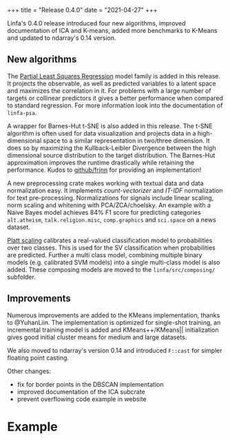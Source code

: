 +++
title = "Release 0.4.0"
date = "2021-04-27"
+++

Linfa's 0.4.0 release introduced four new algorithms, improved documentation of ICA and K-means, added more benchmarks to K-Means and updated to ndarray's 0.14 version.

<!-- more -->

## New algorithms

The [Partial Least Squares Regression](https://en.wikipedia.org/wiki/Partial_least_squares_regression) model family is added in this release. It projects the observable, as well as predicted variables to a latent space and maximizes the correlation in it. For problems with a large number of targets or collinear predictors it gives a better performance when compared to standard regression. For more information look into the documentation of `linfa-psa`.

A wrapper for Barnes-Hut t-SNE is also added in this release. The t-SNE algorithm is often used for data visualization and projects data in a high-dimensional space to a similar representation in two/three dimension. It does so by maximizing the Kullback-Leibler Divergence between the high dimensional source distribution to the target distribution. The Barnes-Hut approximation improves the runtime drastically while retaining the performance. Kudos to [github/frjnn](https://github.com/frjnn/) for providing an implementation!

A new preprocessing crate makes working with textual data and data normalization easy. It implements _count-vectorizer_ and _IT-IDF_ normalization for text pre-processing. Normalizations for signals include linear scaling, norm scaling and whitening with PCA/ZCA/choelsky. An example with a Naive Bayes model achieves 84% F1 score for predicting categories `alt.atheism`, `talk.religion.misc`, `comp.graphics` and `sci.space` on a news dataset.

[Platt scaling](https://en.wikipedia.org/wiki/Platt_scaling) calibrates a real-valued classification model to probabilities over two classes. This is used for the SV classification when probabilities are predicted. Further a multi class model, combining multiple binary models (e.g. calibrated SVM models) into a single multi-class model is also added. These composing models are moved to the `linfa/src/composing/` subfolder.

## Improvements

Numerous improvements are added to the KMeans implementation, thanks to @YuhanLiin. The implementation is optimized for single-shot training, an incremental training model is added and KMeans++/KMeans|| initialization gives good initial cluster means for medium and large datasets.

We also moved to ndarray's version 0.14 and introduced `F::cast` for simpler floating point casting.

Other changes:

 * fix for border points in the DBSCAN implementation
 * improved documentation of the ICA subcrate
 * prevent overflowing code example in website

# Example


